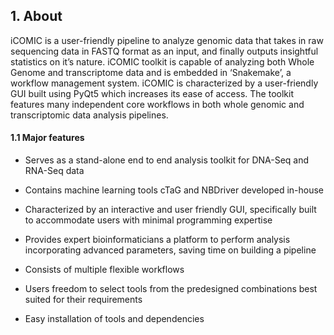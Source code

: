## 1. About
iCOMIC is a user-friendly pipeline to analyze genomic data that takes in raw sequencing data in FASTQ format as an input, and finally outputs insightful statistics on it’s nature. iCOMIC toolkit is capable of analyzing both Whole Genome and transcriptome data and is embedded in ‘Snakemake’, a workflow management system. iCOMIC is characterized by a user-friendly GUI built using PyQt5 which increases its ease of access. The toolkit features many independent core workflows in both whole genomic and transcriptomic data analysis pipelines.

#### 1.1 Major features

-   Serves as a stand-alone end to end analysis toolkit for DNA-Seq and RNA-Seq data

-   Contains machine learning tools cTaG and NBDriver developed in-house
    
-   Characterized by an interactive and user friendly GUI, specifically built to accommodate users with minimal programming expertise
    
-   Provides expert bioinformaticians a platform to perform analysis incorporating advanced parameters, saving time on building a pipeline
    
-   Consists of multiple flexible workflows
    
-   Users freedom to select tools from the predesigned combinations best suited for their requirements
    
-   Easy installation of tools and dependencies
